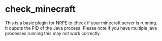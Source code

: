 # check_minecraft

This is a basic plugin for NRPE to check if your minecraft server is running. It ouputs the PID of the Java process.
Please note if you have multiple java processes running this may not work correctly.
